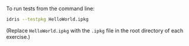 To run tests from the command line:

```bash
idris --testpkg HelloWorld.ipkg
```

(Replace `HelloWorld.ipkg` with the `.ipkg` file in the root directory of each exercise.)
